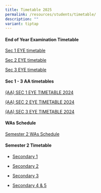 ```yaml
---
title: Timetable 2025
permalink: /resources/students/timetable/
description: ""
variant: tiptap
---
```

<h4><strong>End of Year Examination Timetable</strong></h4>
<p><a href="/files/Timetable/S1EYE2024e.pdf" rel="noopener nofollow" target="_blank">Sec 1 EYE timetable</a>
</p>
<p><a href="/files/Timetable/S2EYE2024d.pdf" rel="noopener nofollow" target="_blank">Sec 2 EYE timetable</a>
</p>
<p><a href="/files/Timetable/S3EYE2024e.pdf" rel="noopener nofollow" target="_blank">Sec 3 EYE timetable</a>
</p>
<p></p>
<h4><strong>Sec 1 - 3 AA timetables</strong></h4>
<p><a href="/files/Timetable/AAS1EYE2024.pdf" rel="noopener nofollow" target="_blank">(AA) SEC 1 EYE TIMETABLE 2024</a>
</p>
<p><a href="/files/Timetable/AAS2EYE2024.pdf" rel="noopener nofollow" target="_blank">(AA) SEC 2 EYE TIMETABLE 2024</a>
</p>
<p><a href="/files/Timetable/AAS3EYE2024.pdf" rel="noopener nofollow" target="_blank">(AA) SEC 3 EYE TIMETABLE 2024</a>
</p>
<p></p>
<h4><strong>WAs Schedule</strong></h4>
<p><a href="https://docs.google.com/spreadsheets/d/1Vms5eYFuCjC0jfoiVE82VI4oBhSPZXADPw1Hj021lEc/edit?gid=815072488#gid=815072488" rel="noopener noreferrer nofollow" target="_blank">Semester 2 WAs Schedule</a>
</p>
<h4><strong>Semester 2 Timetable</strong></h4>
<ul data-tight="true" class="tight">
<li>
<p><a href="/files/Timetable/S1CTTS2.pdf" rel="noopener noreferrer nofollow" target="_blank">Secondary 1</a>
</p>
</li>
<li>
<p><a href="/files/Timetable/S2CTTS2.pdf" rel="noopener noreferrer nofollow" target="_blank">Secondary 2</a>
</p>
</li>
<li>
<p><a href="/files/Timetable/S3CTTS2.pdf" rel="noopener noreferrer nofollow" target="_blank">Secondary 3</a>
</p>
</li>
<li>
<p><a href="/files/Timetable/S4CTTS2.pdf" rel="noopener noreferrer nofollow" target="_blank">Secondary 4 &amp; 5</a>
</p>
</li>
</ul>
<p></p>